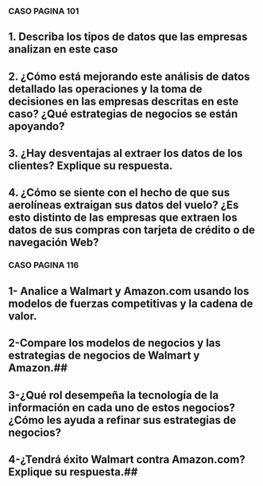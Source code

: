 ### CASO PAGINA 101 ###


## 1. Describa los tipos de datos que las empresas analizan en este caso ## 

## 2. ¿Cómo está mejorando este análisis de datos detallado las operaciones y la toma de decisiones en las empresas descritas en este caso? ¿Qué estrategias de negocios se están apoyando? ## 

## 3. ¿Hay desventajas al extraer los datos de los clientes? Explique su respuesta. ##

## 4. ¿Cómo se siente con el hecho de que sus aerolíneas extraigan sus datos del vuelo? ¿Es esto distinto de las empresas que extraen los datos de sus compras con tarjeta de crédito o de navegación Web? ## 

### CASO PAGINA 116 ###

## 1- Analice a Walmart y Amazon.com usando los modelos de fuerzas competitivas y la cadena de valor. ##

## 2-Compare los modelos de negocios y las estrategias de negocios de Walmart y Amazon.##

## 3-¿Qué rol desempeña la tecnología de la información  en cada uno de estos negocios? ¿Cómo les ayuda a refinar sus estrategias de negocios? ##

## 4-¿Tendrá éxito Walmart contra Amazon.com? Explique su respuesta.##
